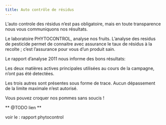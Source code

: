 ```yaml
---
title: Auto contrôle de résidus
---
```



L’auto controle des résidus n’est pas obligatoire, mais en toute transparence nous vous communiquons nos résultats.

Le laboratoire PHYTOCONTROL, analyse nos fruits. L’analyse des residus de pesticide permet de connaitre avec assurance le taux de résidus à la recolte  ; c’est l’assurance pour vous d’un produit sain.

Le rapport d’analyse 2011 nous informe des bons résultats:

Les deux matières actives principales utilisées au cours de la campagne, n’ont pas été detectées.

Les trois autres sont présentes sous forme de trace. Aucun dépassement de la limite maximale n’est autorisé.


Vous pouvez croquer nos pommes sans soucis !

** @TODO lien **

voir le : rapport phytocontrol


